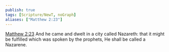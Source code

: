 ```yaml
---
publish: true
tags: [Scripture/NewT, noGraph]
aliases: ["Matthew 2:23"]
---
```

[Matthew 2:23](https://churchofjesuschrist.org/study/scriptures/nt/matt/2?lang=eng&id=p23#p23) And he came and dwelt in a city called Nazareth: that it might be fulfilled which was spoken by the prophets, He shall be called a Nazarene.




